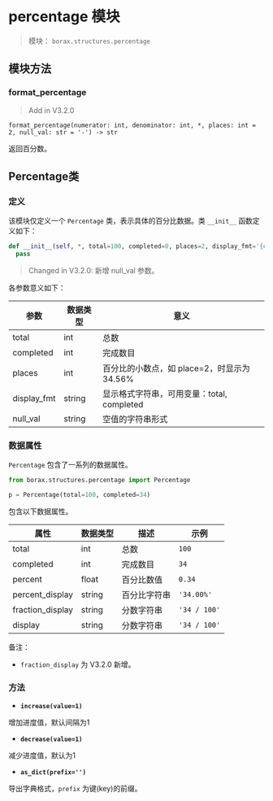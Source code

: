 # percentage 模块

> 模块： `borax.structures.percentage`



## 模块方法

### format_percentage

> Add in V3.2.0

```
format_percentage(numerator: int, denominator: int, *, places: int = 2, null_val: str = '-') -> str
```

返回百分数。

## Percentage类

### 定义

该模块仅定义一个 `Percentage` 类，表示具体的百分比数据。类 `__init__` 函数定义如下：

```python
def __init__(self, *, total=100, completed=0, places=2, display_fmt='{completed} / {total}', null_val:str='-'):
  pass
```

> Changed in V3.2.0: 新增 null_val 参数。

各参数意义如下：

| 参数 | 数据类型 | 意义 |
| ------ | ------ | ------ |
| total | int | 总数 |
| completed | int | 完成数目 |
| places | int | 百分比的小数点，如 place=2，时显示为 34.56% |
| display_fmt | string | 显示格式字符串，可用变量：total, completed |
| null_val | string | 空值的字符串形式 |

### 数据属性

`Percentage` 包含了一系列的数据属性。

```python
from borax.structures.percentage import Percentage

p = Percentage(total=100, completed=34)

```

包含以下数据属性。

| 属性 | 数据类型 | 描述 | 示例 |
| ------ | ------ | ------ | ------ |
| total | int | 总数 | `100` |
| completed | int | 完成数目 | `34` |
| percent | float | 百分比数值 | `0.34` |
| percent_display | string | 百分比字符串 | `'34.00%'` |
| fraction_display | string | 分数字符串 |  `'34 / 100'`|
| display | string | 分数字符串 |  `'34 / 100'`|

备注：

- `fraction_display` 为 V3.2.0 新增。

### 方法

- **`increase(value=1)`**

增加进度值，默认间隔为1

- **`decrease(value=1)`**

减少进度值，默认为1

- **`as_dict(prefix='')`**

导出字典格式，`prefix` 为键(key)的前缀。

